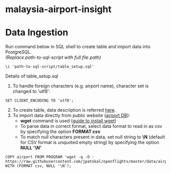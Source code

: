 # malaysia-airport-insight

# Data Ingestion
Run command below in SQL shell to create table and import data into PostgreSQL. <br>
_(Replace path-to-sql-script with full file path)_
```
\i 'path-to-sql-script/table_setup.sql'
```

Details of table_setup.sql
1. To handle foreign characters (e.g. airport name), character set is changed to 'utf8':
```
SET CLIENT_ENCODING TO 'utf8';
```
2. To create table, data description is referred [here](https://openflights.org/data.html).
3. To import data directly from public website ([airport DB](https://raw.githubusercontent.com/jpatokal/openflights/master/data/airports.dat)): 
    * **wget** command is used ([guide to install wget](https://www.jcchouinard.com/wget/))
    * To parse data in correct format, select data format to read in as csv by specifying the option **FORMAT csv**
    * To match null characters present in data, set null string to **\N** (default for CSV format is unquoted empty string) by specifying the option **NULL '\N'**
```
COPY airport FROM PROGRAM 'wget -q -O - https://raw.githubusercontent.com/jpatokal/openflights/master/data/airports.dat' WITH (FORMAT csv, NULL '\N');
```
